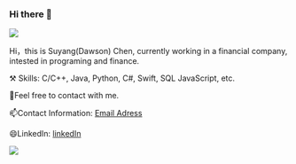 ### Hi there 👋



<img align="top" src="https://github-readme-stats.vercel.app/api?username=he1l0world&show_icons=truehide_title=false" />

Hi，this is Suyang(Dawson) Chen, currently working in a financial company, intested in programing and finance.

:hammer_and_pick: Skills: C/C++, Java, Python, C#, Swift, SQL JavaScript, etc.

🌱Feel free to contact with me.

📫Contact Information: [Email Adress](mailto:dawson0xff@gmail.com)

😄LinkedIn: [linkedIn](https://www.linkedin.com/in/suyang-chen/)


![](https://visitor-badge.glitch.me/badge?page_id=he1l0world)
